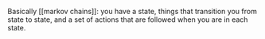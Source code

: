 Basically [[markov chains]]: you have a state, things that transition you from state to state, and a set of actions that are followed when you are in each state.
